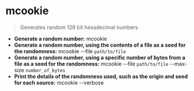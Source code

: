 # mcookie
> Generates random 128 bit hexadecimal numbers
- **Generate a random number:**
mcookie
- **Generate a random number, using the contents of a file as a seed for the randomness:**
mcookie --file `path/to/file`
- **Generate a random number, using a specific number of bytes from a file as a seed for the randomness:**
mcookie --file `path/to/file` --max-size `number_of_bytes`
- **Print the details of the randomness used, such as the origin and seed for each source:**
mcookie --verbose
